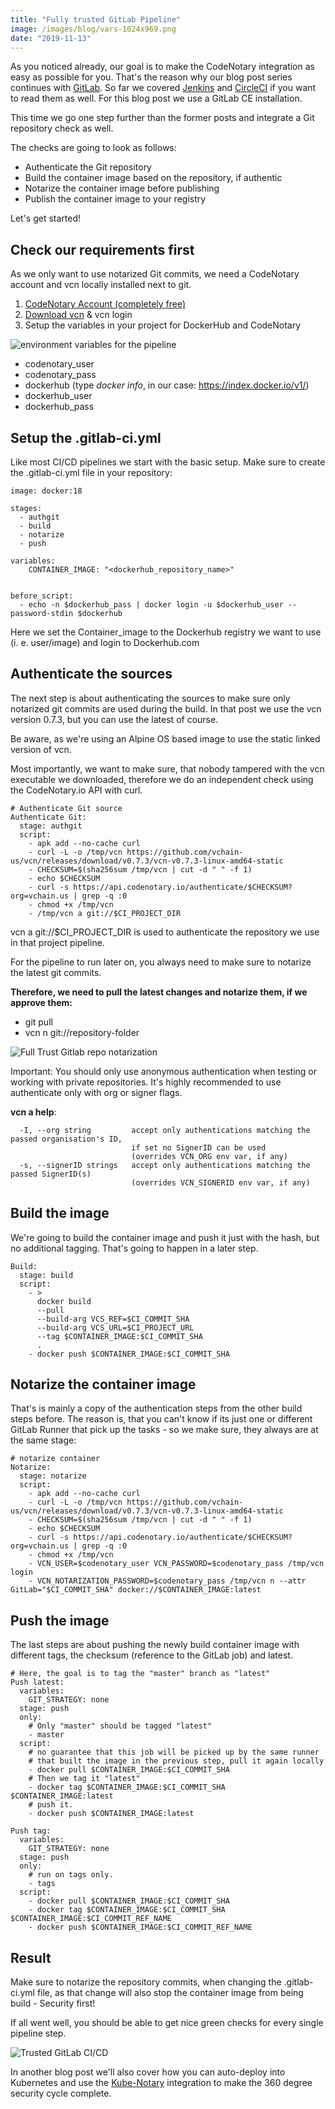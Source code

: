 ```yaml
---
title: "Fully trusted GitLab Pipeline"
image: /images/blog/vars-1024x969.png
date: "2019-11-13"
---
```


As you noticed already, our goal is to make the CodeNotary integration as easy as possible for you. That's the reason why our blog post series continues with [GitLab](http://www.gitlab.com/). So far we covered [Jenkins](https://www.codenotary.io/blog/securing-your-azure-devops-ecosystem-jenkins-and-kubernetes-aks-using-codenotary-part-1/) and [CircleCI](https://www.codenotary.io/blog/validated-builds-using-circleci-ci-cd/) if you want to read them as well. For this blog post we use a GitLab CE installation.

This time we go one step further than the former posts and integrate a Git repository check as well.

The checks are going to look as follows:

- Authenticate the Git repository
- Build the container image based on the repository, if authentic
- Notarize the container image before publishing
- Publish the container image to your registry

Let's get started!

## Check our requirements first

As we only want to use notarized Git commits, we need a CodeNotary account and vcn locally installed next to git.

1. [CodeNotary Account (completely free)](https://dashboard.codenotary.io/auth/signup)
2. [Download vcn](https://github.com/vchain-us/vcn/releases/latest) & vcn login
3. Setup the variables in your project for DockerHub and CodeNotary

![environment variables for the pipeline](/images/blog/vars-1024x969.png)

- codenotary\_user
- codenotary\_pass
- dockerhub (type _docker info_, in our case: https://index.docker.io/v1/)
- dockerhub\_user
- dockerhub\_pass

## Setup the .gitlab-ci.yml

Like most CI/CD pipelines we start with the basic setup. Make sure to create the .gitlab-ci.yml file in your repository:

```
image: docker:18

stages:
  - authgit
  - build
  - notarize
  - push

variables:
    CONTAINER_IMAGE: "<dockerhub_repository_name>"


before_script:
  - echo -n $dockerhub_pass | docker login -u $dockerhub_user --password-stdin $dockerhub
```

Here we set the Container\_image to the Dockerhub registry we want to use (i. e. user/image) and login to Dockerhub.com

## Authenticate the sources

The next step is about authenticating the sources to make sure only notarized git commits are used during the build. In that post we use the vcn version 0.7.3, but you can use the latest of course.

Be aware, as we're using an Alpine OS based image to use the static linked version of vcn.

Most importantly, we want to make sure, that nobody tampered with the vcn executable we downloaded, therefore we do an independent check using the CodeNotary.io API with curl.

```
# Authenticate Git source
Authenticate Git:
  stage: authgit
  script:
    - apk add --no-cache curl
    - curl -L -o /tmp/vcn https://github.com/vchain-us/vcn/releases/download/v0.7.3/vcn-v0.7.3-linux-amd64-static
    - CHECKSUM=$(sha256sum /tmp/vcn | cut -d " " -f 1)
    - echo $CHECKSUM
    - curl -s https://api.codenotary.io/authenticate/$CHECKSUM?org=vchain.us | grep -q :0
    - chmod +x /tmp/vcn
    - /tmp/vcn a git://$CI_PROJECT_DIR
```

vcn a git://$CI\_PROJECT\_DIR is used to authenticate the repository we use in that project pipeline.

For the pipeline to run later on, you always need to make sure to notarize the latest git commits.

**Therefore, we need to pull the latest changes and notarize them, if we approve them:**

- git pull
- vcn n git://repository-folder

![Full Trust Gitlab repo notarization](/images/blog/vcn-notarize.png)

Important: You should only use anonymous authentication when testing or working with private repositories. It's highly recommended to use authenticate only with org or signer flags.

**vcn a help**:

```
  -I, --org string         accept only authentications matching the passed organisation's ID,
                           if set no SignerID can be used
                           (overrides VCN_ORG env var, if any)
  -s, --signerID strings   accept only authentications matching the passed SignerID(s)
                           (overrides VCN_SIGNERID env var, if any)
```

## Build the image

We're going to build the container image and push it just with the hash, but no additional tagging. That's going to happen in a later step.

```
Build:
  stage: build
  script:
    - >
      docker build
      --pull
      --build-arg VCS_REF=$CI_COMMIT_SHA
      --build-arg VCS_URL=$CI_PROJECT_URL
      --tag $CONTAINER_IMAGE:$CI_COMMIT_SHA
      .
    - docker push $CONTAINER_IMAGE:$CI_COMMIT_SHA
```

## Notarize the container image

That's is mainly a copy of the authentication steps from the other build steps before. The reason is, that you can't know if its just one or different GitLab Runner that pick up the tasks - so we make sure, they always are at the same stage:

```
# notarize container
Notarize:
  stage: notarize
  script:
    - apk add --no-cache curl
    - curl -L -o /tmp/vcn https://github.com/vchain-us/vcn/releases/download/v0.7.3/vcn-v0.7.3-linux-amd64-static
    - CHECKSUM=$(sha256sum /tmp/vcn | cut -d " " -f 1)
    - echo $CHECKSUM
    - curl -s https://api.codenotary.io/authenticate/$CHECKSUM?org=vchain.us | grep -q :0
    - chmod +x /tmp/vcn
    - VCN_USER=$codenotary_user VCN_PASSWORD=$codenotary_pass /tmp/vcn login
    - VCN_NOTARIZATION_PASSWORD=$codenotary_pass /tmp/vcn n --attr GitLab="$CI_COMMIT_SHA" docker://$CONTAINER_IMAGE:latest 
```

## Push the image

The last steps are about pushing the newly build container image with different tags, the checksum (reference to the GitLab job) and latest.

```
# Here, the goal is to tag the "master" branch as "latest"
Push latest:
  variables:
    GIT_STRATEGY: none
  stage: push
  only:
    # Only "master" should be tagged "latest"
    - master
  script:
    # no guarantee that this job will be picked up by the same runner 
    # that built the image in the previous step, pull it again locally
    - docker pull $CONTAINER_IMAGE:$CI_COMMIT_SHA
    # Then we tag it "latest"
    - docker tag $CONTAINER_IMAGE:$CI_COMMIT_SHA $CONTAINER_IMAGE:latest
    # push it.
    - docker push $CONTAINER_IMAGE:latest

Push tag:
  variables:
    GIT_STRATEGY: none
  stage: push
  only:
    # run on tags only.
    - tags
  script:
    - docker pull $CONTAINER_IMAGE:$CI_COMMIT_SHA
    - docker tag $CONTAINER_IMAGE:$CI_COMMIT_SHA $CONTAINER_IMAGE:$CI_COMMIT_REF_NAME
    - docker push $CONTAINER_IMAGE:$CI_COMMIT_REF_NAME
```

## Result

Make sure to notarize the repository commits, when changing the .gitlab-ci.yml file, as that change will also stop the container image from being build - Security first!

If all went well, you should be able to get nice green checks for every single pipeline step.

![Trusted GitLab CI/CD](/images/blog/result-1024x542.png)

In another blog post we'll also cover how you can auto-deploy into Kubernetes and use the [Kube-Notary](https://github.com/vchain-us/kube-notary) integration to make the 360 degree security cycle complete.
